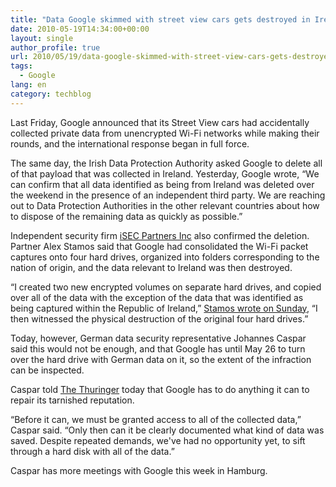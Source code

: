```yaml
---
title: "Data Google skimmed with street view cars gets destroyed in Ireland, but that's not good enough for Germany"
date: 2010-05-19T14:34:00+00:00
layout: single
author_profile: true
url: 2010/05/19/data-google-skimmed-with-street-view-cars-gets-destroyed-in-ireland-but-thats-not-good-enough-for-germany/
tags:
  - Google
lang: en
category: techblog
---
```

Last Friday, Google announced that its Street View cars had accidentally collected private data from unencrypted Wi-Fi networks while making their rounds, and the international response began in full force. 

The same day, the Irish Data Protection Authority asked Google to delete all of that payload that was collected in Ireland. Yesterday, Google wrote, &#8220;We can confirm that all data identified as being from Ireland was deleted over the weekend in the presence of an independent third party. We are reaching out to Data Protection Authorities in the other relevant countries about how to dispose of the remaining data as quickly as possible.&#8221; 

Independent security firm [iSEC Partners Inc](https://www.isecpartners.com/) also confirmed the deletion. Partner Alex Stamos said that Google had consolidated the Wi-Fi packet captures onto four hard drives, organized into folders corresponding to the nation of origin, and the data relevant to Ireland was then destroyed. 

&#8220;I created two new encrypted volumes on separate hard drives, and copied over all of the data with the exception of the data that was identified as being captured within the Republic of Ireland,&#8221; [Stamos wrote on Sunday](http://www.google.com/press/pdf/ISEC_Letter.pdf), &#8220;I then witnessed the physical destruction of the original four hard drives.&#8221; 

Today, however, German data security representative Johannes Caspar said this would not be enough, and that Google has until May 26 to turn over the hard drive with German data on it, so the extent of the infraction can be inspected. 

Caspar told [The Thuringer](http://www.thueringer-allgemeine.de/startseite/detail/-/specific/Datenschutz-Experte-Google-muss-ramponierten-Ruf-wieder-herstellen-874989035) today that Google has to do anything it can to repair its tarnished reputation. 

&#8220;Before it can, we must be granted access to all of the collected data,&#8221; Caspar said. &#8220;Only then can it be clearly documented what kind of data was saved. Despite repeated demands, we've had no opportunity yet, to sift through a hard disk with all of the data.&#8221; 

Caspar has more meetings with Google this week in Hamburg.